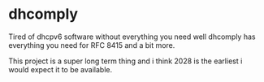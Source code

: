 # dhcomply
Tired of dhcpv6 software without everything you need well dhcomply has everything you need for RFC 8415 and a bit more.

This project is a super long term thing and i think 2028 is the earliest i would expect it to be available.
